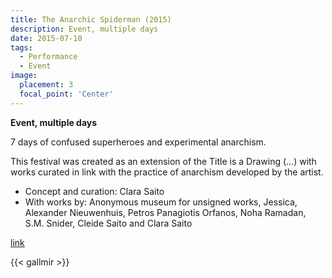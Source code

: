 ```yaml
---
title: The Anarchic Spiderman (2015)
description: Event, multiple days
date: 2015-07-10
tags:
  - Performance
  - Event
image:
  placement: 3
  focal_point: 'Center'
---
```

**Event, multiple days**

7 days of confused superheroes and experimental anarchism.

This festival was created as an extension of the Title is a Drawing (...) with works curated in link with the practice of anarchism developed by the artist.

- Concept and curation: Clara Saito
- With works by: Anonymous museum for unsigned works, Jessica, Alexander Nieuwenhuis, Petros Panagiotis Orfanos, Noha Ramadan, S.M. Snider, Cleide Saito and Clara Saito

[link](https://www.basisforliveart.com/artist.php?id=161)

{{< gallmir >}}

<!--more-->
